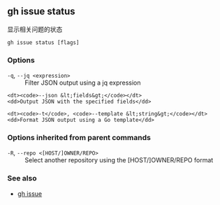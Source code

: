 

## gh issue status

显示相关问题的状态

```
gh issue status [flags]
```

### Options

<dl class="flags">
	<dt><code>-q</code>, <code>--jq &lt;expression&gt;</code></dt>
	<dd>Filter JSON output using a jq expression</dd>

```
<dt><code>--json &lt;fields&gt;</code></dt>
<dd>Output JSON with the specified fields</dd>

<dt><code>-t</code>, <code>--template &lt;string&gt;</code></dt>
<dd>Format JSON output using a Go template</dd>
```

</dl>

### Options inherited from parent commands

<dl class="flags">
	<dt><code>-R</code>, <code>--repo &lt;[HOST/]OWNER/REPO&gt;</code></dt>
	<dd>Select another repository using the [HOST/]OWNER/REPO format</dd>
</dl>

### See also

-   [gh issue](./gh_issue)
